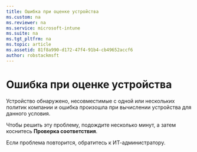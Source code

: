 ```yaml
---
title: Ошибка при оценке устройства
ms.custom: na
ms.reviewer: na
ms.service: microsoft-intune
ms.suite: na
ms.tgt_pltfrm: na
ms.topic: article
ms.assetid: 81f8a990-d172-47f4-91b4-cb49652accf6
author: robstackmsft
---
```

# Ошибка при оценке устройства
Устройство обнаружено, несовместимые с одной или нескольких политик компании и ошибка произошла при вычислении устройства для данного условия.

Чтобы решить эту проблему, подождите несколько минут, а затем коснитесь **Проверка соответствия**.

Если проблема повторится, обратитесь к ИТ-администратору.



<!--HONumber=Apr16_HO3-->


